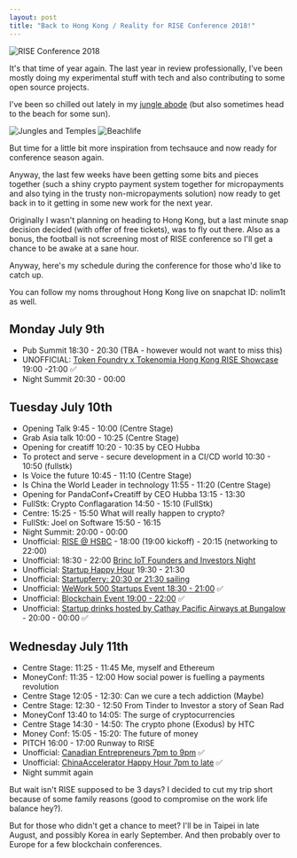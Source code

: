 ```yaml
---
layout: post
title: "Back to Hong Kong / Reality for RISE Conference 2018!"
---
```


![RISE Conference 2018](https://images.itinerantfoodie.com/uploads/rise-2018-nolim1t-co/IMG_1396.png)

It's that time of year again. The last year in review professionally, I've been mostly doing my experimental stuff with tech and also contributing to some open source projects.

I've been so chilled out lately in my [jungle abode](https://itinerantfoodie.com/post/travel/2018-06-11/lost-in-paradise.html) (but also sometimes head to the beach for some sun).

![Jungles and Temples](https://images.itinerantfoodie.com/uploads/lost-in-paradise-062018/7AAE916D-9617-454B-81B5-FC90FFCA8510.jpeg)
![Beachlife ](https://images.itinerantfoodie.com/uploads/lost-in-paradise-062018/E2F39C1B-9986-4642-BB94-CD4ED64FB693.jpeg)

But time for a little bit more inspiration from techsauce and now ready for conference season again.

Anyway, the last few weeks have been getting some bits and pieces together (such a shiny crypto payment system together for micropayments and also tying in the trusty non-micropayments solution) now ready to get back in to it getting in some new work for the next year.

Originally I wasn't planning on heading to Hong Kong, but a last minute snap decision decided (with offer of free tickets), was to fly out there. Also as a bonus, the football is not screening most of RISE conference so I'll get a chance to be awake at a sane hour.

Anyway, here's my schedule during the conference for those who'd like to catch up.

You can follow my noms throughout Hong Kong live on snapchat ID: nolim1t as well.

## Monday July 9th

* Pub Summit 18:30 - 20:30 (TBA - however would not want to miss this)
* UNOFFICIAL: [Token Foundry x Tokenomia Hong Kong RISE Showcase](https://www.eventbrite.com/e/token-foundry-x-tokenomia-hong-kong-rise-showcase-tickets-47583842554) 19:00 -21:00 ✅
* Night Summit 20:30 - 00:00

## Tuesday July 10th

* Opening Talk 9:45 - 10:00 (Centre Stage)
* Grab Asia talk 10:00 - 10:25 (Centre Stage)
* Opening for creatiff 10:20 - 10:35 by CEO Hubba
* To protect and serve - secure development in a CI/CD world 10:30 - 10:50 (fullstk)
* Is Voice the future 10:45 - 11:10 (Centre Stage)
* Is China the World Leader in technology 11:55 - 11:20 (Centre Stage)
* Opening for PandaConf+Creatiff by CEO Hubba 13:15 - 13:30
* FullStk: Crypto Conflagaration 14:50 - 15:10 (FullStk)
* Centre: 15:25 - 15:50 What will really happen to crypto?
* FullStk: Joel on Software 15:50 - 16:15
* Night Summit: 20:00 - 00:00
* Unofficial: [RISE @ HSBC](https://riseathsbc.eventbrite.hk/) - 18:00 (19:00 kickoff) - 20:15 (networking to 22:00)
* Unofficial: 18:30 - 22:00 [Brinc IoT Founders and Investors Night](https://www.eventbrite.hk/e/brinc-iot-founders-investors-night-tickets-47048068038)
* Unofficial: [Startup Happy Hour](https://www.eventbrite.com/e/startup-happy-hour-tickets-47458605968) 19:30 - 21:30
* Unofficial: [Startupferry: 20:30 or 21:30 sailing](https://www.eventbrite.hk/e/startupferry-2018-party-tickets-46902238859)
* Unofficial: [WeWork 500 Startups Event 18:30 - 21:00](https://www.eventbrite.com/e/china-internet-report-launch-rise-500startups-x-scmp-x-ok-blockchain-capital-x-abacus-tickets-46707536499) ✅
* Unofficial: [Blockchain Event 19:00 - 22:00](https://www.eventbrite.hk/e/blockchain-mass-adoption-and-trends-for-2018-a-rise-fringe-event-powered-by-startupshk-coinusage-tickets-47382660814) ✅
* Unofficial: [Startup drinks hosted by Cathay Pacific Airways at Bungalow](https://admin.cilabs.net/rsvp/events/3a1d2a31889772974f97946f97326dd8/invitation/) - 20:00 - 00:00 ✅

## Wednesday July 11th

* Centre Stage: 11:25 - 11:45 Me, myself and Ethereum
* MoneyConf: 11:35 - 12:00 How social power is fuelling a payments revolution
* Centre Stage 12:05 - 12:30: Can we cure a tech addiction (Maybe)
* Centre Stage: 12:30 - 12:50 From Tinder to Investor a story of Sean Rad
* MoneyConf 13:40 to 14:05: The surge of cryptocurrencies
* Centre Stage 14:30 - 14:50: The crypto phone (Exodus) by HTC
* Money Conf: 15:05 - 15:20: The future of money
* PITCH 16:00 - 17:00 Runway to RISE
* Unofficial: [Canadian Entrepreneurs 7pm to 9pm](https://www.eventbrite.hk/e/rise-community-night-canadian-entrepreneurs-in-hong-kong-tickets-46752238203)  ✅
* Unofficial: [ChinaAccelerator Happy Hour 7pm to late](https://www.eventbrite.com/e/chinaccelerator-happy-hour-at-rise-2018-tickets-47383394007) ✅
* Night summit again

But wait isn't RISE supposed to be 3 days? I decided to cut my trip short because of some family reasons (good to compromise on the work life balance hey?).

But for those who didn't get a chance to meet? I'll be in Taipei in late August, and possibly Korea in early September. And then probably over to Europe for a few blockchain conferences.
